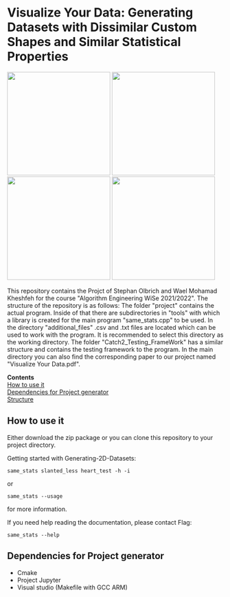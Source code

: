 <a id="top"></a>
# Visualize Your Data: Generating Datasets with Dissimilar Custom Shapes and Similar Statistical Properties
<img src="https://user-images.githubusercontent.com/92784846/156038153-ab7096c4-c754-4b74-8bfc-7c739e5536af.jpg" width="240" height="240"> <img src="https://user-images.githubusercontent.com/92784846/156038727-106ea6d9-da9c-4361-9f61-cb42395f38e2.jpg" width="240" height="240"> <img src="https://user-images.githubusercontent.com/92784846/156038734-cada3326-e61a-45da-8df2-ceee991aae04.jpg" width="240" height="240"> <img src="https://user-images.githubusercontent.com/92784846/156038740-785f133c-adf1-4c24-a629-1cb6b3b0c6b5.jpg" width="240" height="240">

This repository contains the Projct of Stephan Olbrich and Wael Mohamad Kheshfeh for the course "Algorithm Engineering WiSe 2021/2022". The structure of the repository is as follows: The folder "project" contains the actual program. Inside of that there are subdirectories in "tools" with which a library is created for the main program "same_stats.cpp" to be used. In the directory "additional_files" .csv and .txt files are located which can be used to work with the program. It is recommended to select this directory as the working directory. The folder "Catch2_Testing_FrameWork" has a similar structure and contains the testing framework to the program. In the main directory you can also find the corresponding paper to our project named "Visualize Your Data.pdf".


**Contents**<br>
[How to use it](#how-to-use-it)<br>
[Dependencies for Project generator](#dependencies-for-Project-generator)<br>
[Structure](#structure)<br>


## How to use it

Either download the zip package or you can clone this repository to your project directory.


Getting started with Generating-2D-Datasets: 

    same_stats slanted_less heart_test -h -i 
    
  or 
    
    same_stats --usage
    
for more information.
    
    
If you need help reading the documentation, please contact Flag: 


    same_stats --help


## Dependencies for Project generator

* Cmake 
* Project Jupyter 
* Visual studio (Makefile with GCC ARM) 
